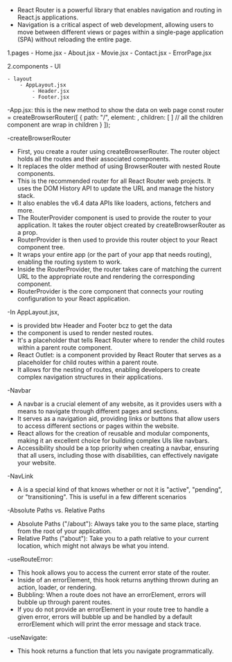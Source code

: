  <!-- R E A C T    R O U T E R -->
- React Router is a powerful library that enables navigation and routing in React.js applications. 
- Navigation is a critical aspect of web development, allowing users to move between different 
    views or pages within a single-page application (SPA) without reloading the entire page.

1.pages
    - Home.jsx
    - About.jsx
    - Movie.jsx
    - Contact.jsx
    - ErrorPage.jsx

2.components
    - UI

    - layout
        - AppLayout.jsx
            - Header.jsx
            - Footer.jsx

-App.jsx: this is the new method to show the data on web page
 const router = createBrowserRouter([
    {
      path: "/",
      element: <AppLayout />,
      children: [  ]               // all the children component are wrap in children 
    }
 ]);

-createBrowserRouter
- First, you create a router using createBrowserRouter. The router object holds all the routes 
    and their associated components.
- It replaces the older method of using BrowserRouter with nested Route components. 
- This is the recommended router for all React Router web projects. It uses the DOM History
     API to update the URL and manage the history stack.
- It also enables the v6.4 data APIs like loaders, actions, fetchers and more.
- The RouterProvider component is used to provide the router to your application. It takes the
     router object created by createBrowserRouter as a prop.
- RouterProvider is then used to provide this router object to your React component tree.
- It wraps your entire app (or the part of your app that needs routing), enabling the routing 
    system to work.
- Inside the RouterProvider, the router takes care of matching the current URL to the 
    appropriate route and rendering the corresponding component.
- RouterProvider is the core component that connects your routing configuration to your 
    React application.

-In AppLayout.jsx, 
- <Outlet /> is provided btw Header and Footer bcz to get the data 
- the <Outlet> component is used to render nested routes. 
- It's a placeholder that tells React Router where to render the child routes within a 
    parent route component.
- React Outlet:  is a component provided by React Router that serves as a placeholder for child 
    routes within a parent route. 
- It allows for the nesting of routes, enabling developers to create complex navigation structures 
    in their applications.

-Navbar
- A navbar is a crucial element of any website, as it provides users with a means to navigate 
    through different pages and sections.
- It serves as a navigation aid, providing links or buttons that allow users to access 
    different sections or pages within the website.
- React allows for the creation of reusable and modular components, making it an excellent 
    choice for building complex UIs like navbars.
- Accessibility should be a top priority when creating a navbar, ensuring that all users, 
    including those with disabilities, can effectively navigate your website.

-NavLink
- A <NavLink> is a special kind of <Link> that knows whether or not it is "active", "pending", 
    or "transitioning". This is useful in a few different scenarios

-Absolute Paths vs. Relative Paths
- Absolute Paths ("/about"): Always take you to the same place, starting from the root of 
    your application.
- Relative Paths ("about"): Take you to a path relative to your current location, which might 
    not always be what you intend.

-useRouteError: 
- This hook allows you to access the current error state of the router.
- Inside of an errorElement, this hook returns anything thrown during an action, loader, or rendering.
- Bubbling: When a route does not have an errorElement, errors will bubble up through parent routes.
- If you do not provide an errorElement in your route tree to handle a given error, errors will
     bubble up and be handled by a default errorElement which will print the error message and 
    stack trace. 

-useNavigate:
- This hook returns a function that lets you navigate programmatically.